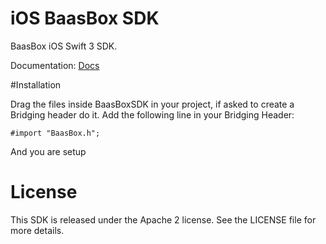 
iOS BaasBox SDK
===============

BaasBox iOS Swift 3 SDK.

Documentation: [Docs](http://baasbox.github.io/Swift-SDK/docs)

#Installation

Drag the files inside BaasBoxSDK in your project, if asked to create a Bridging header do it.
Add the following line in your Bridging Header:

	#import "BaasBox.h";

And you are setup

License
=======

This SDK is released under the Apache 2 license. See the LICENSE file for more details.
